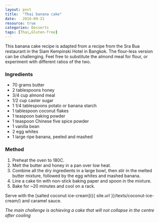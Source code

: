```yaml
---
layout: post
title:  "Thai banana cake"
date:   2016-09-21
resource: true
categories: Desserts
tags: [Thai,Gluten-free]
---
```


This banana cake recipe is adapted from a recipe from the Sra Bua restaurant in the Siam Kempinski Hotel in Bangkok. The flour-less version can be challenging. Feel free to substitute the almond meal for flour, or experiment with different ratios of the two.

### Ingredients
* 70 grams butter
* 2 tablespoons honey
* 3/4 cup almond meal
* 1/2 cup caster sugar
* 1 1/4 tablespoons potato or banana starch
* 1 tablespoon coconut flakes
* 1 teaspoon baking powder
* 1 teaspoon Chinese five spice powder
* 1 vanilla bean 
* 2 egg whites
* 1 large ripe banana, peeled and mashed

### Method
1. Preheat the oven to 180C.
2. Melt the butter and honey in a pan over low heat.
3. Combine all the dry ingredients in a large bowl, then stir in the melted butter mixture, followed by the egg whites and mashed banana.
4. Line a cake tin with non-stick baking paper and spoon in the mixture.
5. Bake for ~20 minutes and cool on a rack.

Serve with the [salted coconut ice-cream]({{ site.url }}/texts/coconut-ice-cream/) and caramel sauce.

*The main challenge is achieving a cake that will not collapse in the centre after cooling*
